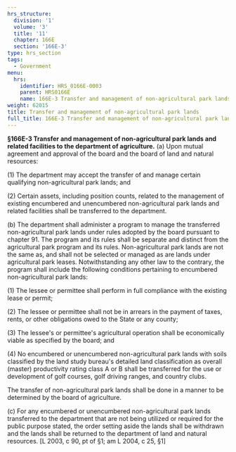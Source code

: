 ```yaml
---
hrs_structure:
  division: '1'
  volume: '3'
  title: '11'
  chapter: 166E
  section: '166E-3'
type: hrs_section
tags:
  - Government
menu:
  hrs:
    identifier: HRS_0166E-0003
    parent: HRS0166E
    name: 166E-3 Transfer and management of non-agricultural park lands
weight: 62015
title: Transfer and management of non-agricultural park lands
full_title: 166E-3 Transfer and management of non-agricultural park lands
---
```

**§166E-3 Transfer and management of non-agricultural park lands and related facilities to the department of agriculture.** (a) Upon mutual agreement and approval of the board and the board of land and natural resources:

(1) The department may accept the transfer of and manage certain qualifying non-agricultural park lands; and

(2) Certain assets, including position counts, related to the management of existing encumbered and unencumbered non-agricultural park lands and related facilities shall be transferred to the department.

(b) The department shall administer a program to manage the transferred non-agricultural park lands under rules adopted by the board pursuant to chapter 91\. The program and its rules shall be separate and distinct from the agricultural park program and its rules. Non-agricultural park lands are not the same as, and shall not be selected or managed as are lands under agricultural park leases. Notwithstanding any other law to the contrary, the program shall include the following conditions pertaining to encumbered non-agricultural park lands:

(1) The lessee or permittee shall perform in full compliance with the existing lease or permit;

(2) The lessee or permittee shall not be in arrears in the payment of taxes, rents, or other obligations owed to the State or any county;

(3) The lessee's or permittee's agricultural operation shall be economically viable as specified by the board; and

(4) No encumbered or unencumbered non-agricultural park lands with soils classified by the land study bureau's detailed land classification as overall (master) productivity rating class A or B shall be transferred for the use or development of golf courses, golf driving ranges, and country clubs.

The transfer of non-agricultural park lands shall be done in a manner to be determined by the board of agriculture.

(c) For any encumbered or unencumbered non-agricultural park lands transferred to the department that are not being utilized or required for the public purpose stated, the order setting aside the lands shall be withdrawn and the lands shall be returned to the department of land and natural resources. [L 2003, c 90, pt of §1; am L 2004, c 25, §1]